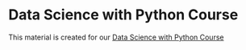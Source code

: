 
# Data Science with Python Course

This material is created for our [Data Science with Python Course](https://rmotr.com/data-science-python-course)
